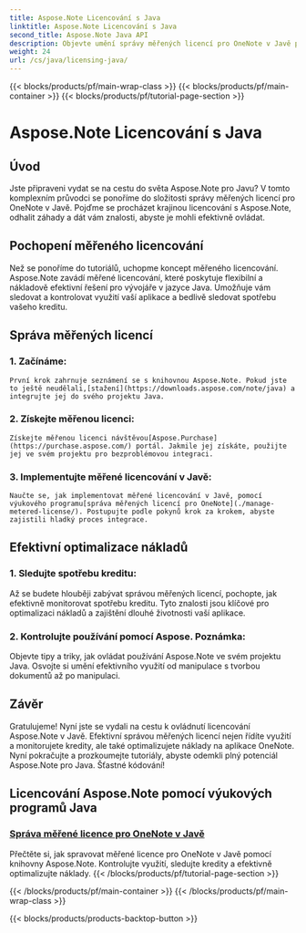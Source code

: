 ```yaml
---
title: Aspose.Note Licencování s Java
linktitle: Aspose.Note Licencování s Java
second_title: Aspose.Note Java API
description: Objevte umění správy měřených licencí pro OneNote v Javě pomocí Aspose.Note. Efektivně kontrolujte využití, sledujte kredity a optimalizujte náklady.
weight: 24
url: /cs/java/licensing-java/
---
```


{{< blocks/products/pf/main-wrap-class >}}
{{< blocks/products/pf/main-container >}}
{{< blocks/products/pf/tutorial-page-section >}}

# Aspose.Note Licencování s Java

## Úvod

Jste připraveni vydat se na cestu do světa Aspose.Note pro Javu? V tomto komplexním průvodci se ponoříme do složitosti správy měřených licencí pro OneNote v Javě. Pojďme se procházet krajinou licencování s Aspose.Note, odhalit záhady a dát vám znalosti, abyste je mohli efektivně ovládat.

## Pochopení měřeného licencování

Než se ponoříme do tutoriálů, uchopme koncept měřeného licencování. Aspose.Note zavádí měřené licencování, které poskytuje flexibilní a nákladově efektivní řešení pro vývojáře v jazyce Java. Umožňuje vám sledovat a kontrolovat využití vaší aplikace a bedlivě sledovat spotřebu vašeho kreditu.

## Správa měřených licencí

### 1. Začínáme:
    První krok zahrnuje seznámení se s knihovnou Aspose.Note. Pokud jste to ještě neudělali,[stažení](https://downloads.aspose.com/note/java) a integrujte jej do svého projektu Java.

### 2. Získejte měřenou licenci:
    Získejte měřenou licenci návštěvou[Aspose.Purchase](https://purchase.aspose.com/) portál. Jakmile jej získáte, použijte jej ve svém projektu pro bezproblémovou integraci.

### 3. Implementujte měřené licencování v Javě:
    Naučte se, jak implementovat měřené licencování v Javě, pomocí výukového programu[správa měřených licencí pro OneNote](./manage-metered-license/). Postupujte podle pokynů krok za krokem, abyste zajistili hladký proces integrace.

## Efektivní optimalizace nákladů

### 1. Sledujte spotřebu kreditu:
   Až se budete hlouběji zabývat správou měřených licencí, pochopte, jak efektivně monitorovat spotřebu kreditu. Tyto znalosti jsou klíčové pro optimalizaci nákladů a zajištění dlouhé životnosti vaší aplikace.

### 2. Kontrolujte používání pomocí Aspose. Poznámka:
   Objevte tipy a triky, jak ovládat používání Aspose.Note ve svém projektu Java. Osvojte si umění efektivního využití od manipulace s tvorbou dokumentů až po manipulaci.

## Závěr

Gratulujeme! Nyní jste se vydali na cestu k ovládnutí licencování Aspose.Note v Javě. Efektivní správou měřených licencí nejen řídíte využití a monitorujete kredity, ale také optimalizujete náklady na aplikace OneNote. Nyní pokračujte a prozkoumejte tutoriály, abyste odemkli plný potenciál Aspose.Note pro Java. Šťastné kódování!
## Licencování Aspose.Note pomocí výukových programů Java
### [Správa měřené licence pro OneNote v Javě](./manage-metered-license/)
Přečtěte si, jak spravovat měřené licence pro OneNote v Javě pomocí knihovny Aspose.Note. Kontrolujte využití, sledujte kredity a efektivně optimalizujte náklady.
{{< /blocks/products/pf/tutorial-page-section >}}

{{< /blocks/products/pf/main-container >}}
{{< /blocks/products/pf/main-wrap-class >}}

{{< blocks/products/products-backtop-button >}}
